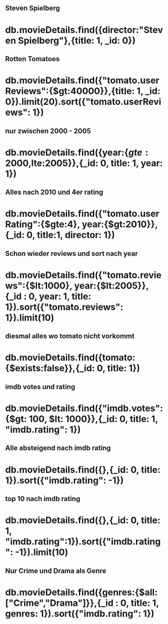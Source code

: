 ## Steven Spielberg

# db.movieDetails.find({director:"Steven Spielberg"},{title: 1, \_id: 0})

## Rotten Tomatoes

# db.movieDetails.find({"tomato.userReviews":{$gt:40000}},{title: 1, \_id: 0}).limit(20).sort({"tomato.userReviews": 1})

## nur zwischen 2000 - 2005

# db.movieDetails.find({year:{$gte:2000,$lte:2005}},{\_id: 0, title: 1, year: 1})

## Alles nach 2010 und 4er rating

# db.movieDetails.find({"tomato.userRating":{$gte:4}, year:{$gt:2010}},{\_id: 0, title:1, director: 1})

## Schon wieder reviews und sort nach year

# db.movieDetails.find({"tomato.reviews":{$lt:1000}, year:{$lt:2005}},{\_id : 0, year: 1, title: 1}).sort({"tomato.reviews": 1}).limit(10)

## diesmal alles wo tomato nicht vorkommt

# db.movieDetails.find({tomato:{$exists:false}},{\_id: 0, title: 1})

## imdb votes und rating

# db.movieDetails.find({"imdb.votes": {$gt: 100, $lt: 1000}},{\_id: 0, title: 1, "imdb.rating": 1})

## Alle absteigend nach imdb rating

# db.movieDetails.find({},{\_id: 0, title: 1}).sort({"imdb.rating": -1})

## top 10 nach imdb rating

# db.movieDetails.find({},{\_id: 0, title: 1, "imdb.rating":1}).sort({"imdb.rating": -1}).limit(10)

## Nur Crime und Drama als Genre

# db.movieDetails.find({genres:{$all:["Crime","Drama"]}},{\_id : 0, title: 1, genres: 1}).sort({"imdb.rating": 1})
